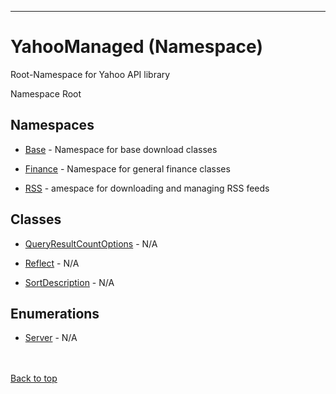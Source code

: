 
---


# YahooManaged (Namespace) #
Root-Namespace for Yahoo API library

Namespace Root

## Namespaces ##
  * [Base](namespaceYahooManagedBase#.md) - Namespace for base download classes

  * [Finance](namespaceYahooManagedFinance#.md) - Namespace for general finance classes

  * [RSS](namespaceYahooManagedFinanceRSS#.md) - amespace for downloading and managing RSS feeds


## Classes ##

  * [QueryResultCountOptions](classQueryResultCountOptions#.md) - N/A

  * [Reflect](classReflect#.md) - N/A

  * [SortDescription](classSortDescription#.md) - N/A

## Enumerations ##

  * [Server](enumServer#.md) - N/A


<br></br>
[Back to top](namespaceYahooManaged#YahooManaged_(Namespace).md)